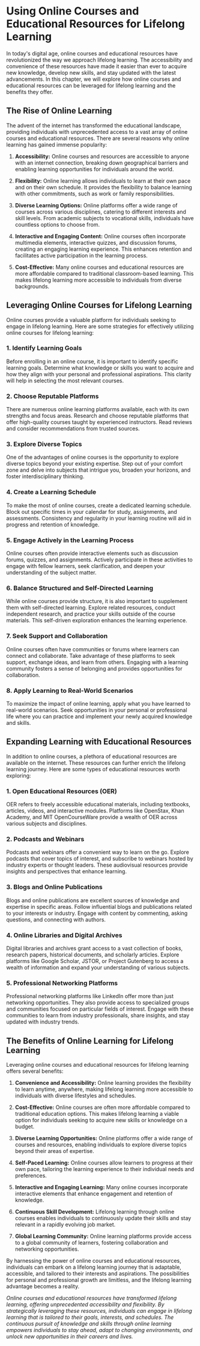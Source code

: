 Using Online Courses and Educational Resources for Lifelong Learning
===============================================================================

In today's digital age, online courses and educational resources have revolutionized the way we approach lifelong learning. The accessibility and convenience of these resources have made it easier than ever to acquire new knowledge, develop new skills, and stay updated with the latest advancements. In this chapter, we will explore how online courses and educational resources can be leveraged for lifelong learning and the benefits they offer.

The Rise of Online Learning
---------------------------

The advent of the internet has transformed the educational landscape, providing individuals with unprecedented access to a vast array of online courses and educational resources. There are several reasons why online learning has gained immense popularity:

1. **Accessibility:** Online courses and resources are accessible to anyone with an internet connection, breaking down geographical barriers and enabling learning opportunities for individuals around the world.

2. **Flexibility:** Online learning allows individuals to learn at their own pace and on their own schedule. It provides the flexibility to balance learning with other commitments, such as work or family responsibilities.

3. **Diverse Learning Options:** Online platforms offer a wide range of courses across various disciplines, catering to different interests and skill levels. From academic subjects to vocational skills, individuals have countless options to choose from.

4. **Interactive and Engaging Content:** Online courses often incorporate multimedia elements, interactive quizzes, and discussion forums, creating an engaging learning experience. This enhances retention and facilitates active participation in the learning process.

5. **Cost-Effective:** Many online courses and educational resources are more affordable compared to traditional classroom-based learning. This makes lifelong learning more accessible to individuals from diverse backgrounds.

Leveraging Online Courses for Lifelong Learning
-----------------------------------------------

Online courses provide a valuable platform for individuals seeking to engage in lifelong learning. Here are some strategies for effectively utilizing online courses for lifelong learning:

### 1. **Identify Learning Goals**

Before enrolling in an online course, it is important to identify specific learning goals. Determine what knowledge or skills you want to acquire and how they align with your personal and professional aspirations. This clarity will help in selecting the most relevant courses.

### 2. **Choose Reputable Platforms**

There are numerous online learning platforms available, each with its own strengths and focus areas. Research and choose reputable platforms that offer high-quality courses taught by experienced instructors. Read reviews and consider recommendations from trusted sources.

### 3. **Explore Diverse Topics**

One of the advantages of online courses is the opportunity to explore diverse topics beyond your existing expertise. Step out of your comfort zone and delve into subjects that intrigue you, broaden your horizons, and foster interdisciplinary thinking.

### 4. **Create a Learning Schedule**

To make the most of online courses, create a dedicated learning schedule. Block out specific times in your calendar for study, assignments, and assessments. Consistency and regularity in your learning routine will aid in progress and retention of knowledge.

### 5. **Engage Actively in the Learning Process**

Online courses often provide interactive elements such as discussion forums, quizzes, and assignments. Actively participate in these activities to engage with fellow learners, seek clarification, and deepen your understanding of the subject matter.

### 6. **Balance Structured and Self-Directed Learning**

While online courses provide structure, it is also important to supplement them with self-directed learning. Explore related resources, conduct independent research, and practice your skills outside of the course materials. This self-driven exploration enhances the learning experience.

### 7. **Seek Support and Collaboration**

Online courses often have communities or forums where learners can connect and collaborate. Take advantage of these platforms to seek support, exchange ideas, and learn from others. Engaging with a learning community fosters a sense of belonging and provides opportunities for collaboration.

### 8. **Apply Learning to Real-World Scenarios**

To maximize the impact of online learning, apply what you have learned to real-world scenarios. Seek opportunities in your personal or professional life where you can practice and implement your newly acquired knowledge and skills.

Expanding Learning with Educational Resources
---------------------------------------------

In addition to online courses, a plethora of educational resources are available on the internet. These resources can further enrich the lifelong learning journey. Here are some types of educational resources worth exploring:

### 1. **Open Educational Resources (OER)**

OER refers to freely accessible educational materials, including textbooks, articles, videos, and interactive modules. Platforms like OpenStax, Khan Academy, and MIT OpenCourseWare provide a wealth of OER across various subjects and disciplines.

### 2. **Podcasts and Webinars**

Podcasts and webinars offer a convenient way to learn on the go. Explore podcasts that cover topics of interest, and subscribe to webinars hosted by industry experts or thought leaders. These audiovisual resources provide insights and perspectives that enhance learning.

### 3. **Blogs and Online Publications**

Blogs and online publications are excellent sources of knowledge and expertise in specific areas. Follow influential blogs and publications related to your interests or industry. Engage with content by commenting, asking questions, and connecting with authors.

### 4. **Online Libraries and Digital Archives**

Digital libraries and archives grant access to a vast collection of books, research papers, historical documents, and scholarly articles. Explore platforms like Google Scholar, JSTOR, or Project Gutenberg to access a wealth of information and expand your understanding of various subjects.

### 5. **Professional Networking Platforms**

Professional networking platforms like LinkedIn offer more than just networking opportunities. They also provide access to specialized groups and communities focused on particular fields of interest. Engage with these communities to learn from industry professionals, share insights, and stay updated with industry trends.

The Benefits of Online Learning for Lifelong Learning
-----------------------------------------------------

Leveraging online courses and educational resources for lifelong learning offers several benefits:

1. **Convenience and Accessibility:** Online learning provides the flexibility to learn anytime, anywhere, making lifelong learning more accessible to individuals with diverse lifestyles and schedules.

2. **Cost-Effective:** Online courses are often more affordable compared to traditional education options. This makes lifelong learning a viable option for individuals seeking to acquire new skills or knowledge on a budget.

3. **Diverse Learning Opportunities:** Online platforms offer a wide range of courses and resources, enabling individuals to explore diverse topics beyond their areas of expertise.

4. **Self-Paced Learning:** Online courses allow learners to progress at their own pace, tailoring the learning experience to their individual needs and preferences.

5. **Interactive and Engaging Learning:** Many online courses incorporate interactive elements that enhance engagement and retention of knowledge.

6. **Continuous Skill Development:** Lifelong learning through online courses enables individuals to continuously update their skills and stay relevant in a rapidly evolving job market.

7. **Global Learning Community:** Online learning platforms provide access to a global community of learners, fostering collaboration and networking opportunities.

By harnessing the power of online courses and educational resources, individuals can embark on a lifelong learning journey that is adaptable, accessible, and tailored to their interests and aspirations. The possibilities for personal and professional growth are limitless, and the lifelong learning advantage becomes a reality.

*Online courses and educational resources have transformed lifelong learning, offering unprecedented accessibility and flexibility. By strategically leveraging these resources, individuals can engage in lifelong learning that is tailored to their goals, interests, and schedules. The continuous pursuit of knowledge and skills through online learning empowers individuals to stay ahead, adapt to changing environments, and unlock new opportunities in their careers and lives.*
